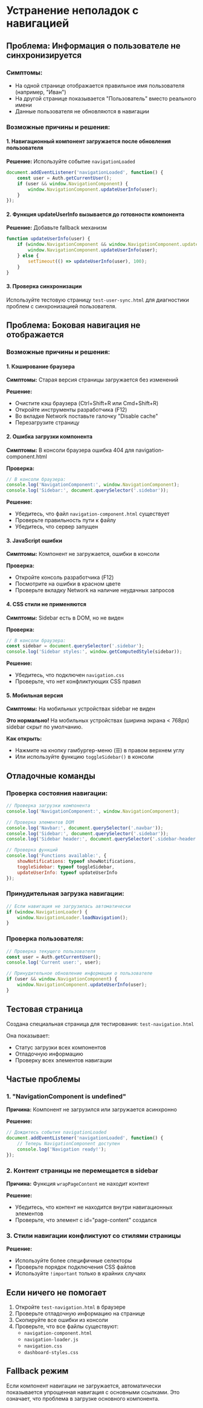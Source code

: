 # Устранение неполадок с навигацией

## Проблема: Информация о пользователе не синхронизируется

### Симптомы:
- На одной странице отображается правильное имя пользователя (например, "Иван")
- На другой странице показывается "Пользователь" вместо реального имени
- Данные пользователя не обновляются в навигации

### Возможные причины и решения:

#### 1. Навигационный компонент загружается после обновления пользователя
**Решение:** Используйте событие `navigationLoaded`
```javascript
document.addEventListener('navigationLoaded', function() {
    const user = Auth.getCurrentUser();
    if (user && window.NavigationComponent) {
        window.NavigationComponent.updateUserInfo(user);
    }
});
```

#### 2. Функция updateUserInfo вызывается до готовности компонента
**Решение:** Добавьте fallback механизм
```javascript
function updateUserInfo(user) {
    if (window.NavigationComponent && window.NavigationComponent.updateUserInfo) {
        window.NavigationComponent.updateUserInfo(user);
    } else {
        setTimeout(() => updateUserInfo(user), 100);
    }
}
```

#### 3. Проверка синхронизации
Используйте тестовую страницу `test-user-sync.html` для диагностики проблем с синхронизацией пользователя.

## Проблема: Боковая навигация не отображается

### Возможные причины и решения:

#### 1. Кэширование браузера
**Симптомы:** Старая версия страницы загружается без изменений

**Решение:**
- Очистите кэш браузера (Ctrl+Shift+R или Cmd+Shift+R)
- Откройте инструменты разработчика (F12)
- Во вкладке Network поставьте галочку "Disable cache"
- Перезагрузите страницу

#### 2. Ошибка загрузки компонента
**Симптомы:** В консоли браузера ошибка 404 для navigation-component.html

**Проверка:**
```javascript
// В консоли браузера:
console.log('NavigationComponent:', window.NavigationComponent);
console.log('Sidebar:', document.querySelector('.sidebar'));
```

**Решение:**
- Убедитесь, что файл `navigation-component.html` существует
- Проверьте правильность пути к файлу
- Убедитесь, что сервер запущен

#### 3. JavaScript ошибки
**Симптомы:** Компонент не загружается, ошибки в консоли

**Проверка:**
- Откройте консоль разработчика (F12)
- Посмотрите на ошибки в красном цвете
- Проверьте вкладку Network на наличие неудачных запросов

#### 4. CSS стили не применяются
**Симптомы:** Sidebar есть в DOM, но не виден

**Проверка:**
```javascript
// В консоли браузера:
const sidebar = document.querySelector('.sidebar');
console.log('Sidebar styles:', window.getComputedStyle(sidebar));
```

**Решение:**
- Убедитесь, что подключен `navigation.css`
- Проверьте, что нет конфликтующих CSS правил

#### 5. Мобильная версия
**Симптомы:** На мобильных устройствах sidebar не виден

**Это нормально!** На мобильных устройствах (ширина экрана < 768px) sidebar скрыт по умолчанию.

**Как открыть:**
- Нажмите на кнопку гамбургер-меню (☰) в правом верхнем углу
- Или используйте функцию `toggleSidebar()` в консоли

## Отладочные команды

### Проверка состояния навигации:
```javascript
// Проверка загрузки компонента
console.log('NavigationComponent:', window.NavigationComponent);

// Проверка элементов DOM
console.log('Navbar:', document.querySelector('.navbar'));
console.log('Sidebar:', document.querySelector('.sidebar'));
console.log('Sidebar header:', document.querySelector('.sidebar-header'));

// Проверка функций
console.log('Functions available:', {
    showNotifications: typeof showNotifications,
    toggleSidebar: typeof toggleSidebar,
    updateUserInfo: typeof updateUserInfo
});
```

### Принудительная загрузка навигации:
```javascript
// Если навигация не загрузилась автоматически
if (window.NavigationLoader) {
    window.NavigationLoader.loadNavigation();
}
```

### Проверка пользователя:
```javascript
// Проверка текущего пользователя
const user = Auth.getCurrentUser();
console.log('Current user:', user);

// Принудительное обновление информации о пользователе
if (user && window.NavigationComponent) {
    window.NavigationComponent.updateUserInfo(user);
}
```

## Тестовая страница

Создана специальная страница для тестирования: `test-navigation.html`

Она показывает:
- Статус загрузки всех компонентов
- Отладочную информацию
- Проверку всех элементов навигации

## Частые проблемы

### 1. "NavigationComponent is undefined"
**Причина:** Компонент не загрузился или загружается асинхронно

**Решение:**
```javascript
// Дождитесь события navigationLoaded
document.addEventListener('navigationLoaded', function() {
    // Теперь NavigationComponent доступен
    console.log('Navigation ready!');
});
```

### 2. Контент страницы не перемещается в sidebar
**Причина:** Функция `wrapPageContent` не находит контент

**Решение:**
- Убедитесь, что контент не находится внутри навигационных элементов
- Проверьте, что элемент с id="page-content" создался

### 3. Стили навигации конфликтуют со стилями страницы
**Решение:**
- Используйте более специфичные селекторы
- Проверьте порядок подключения CSS файлов
- Используйте `!important` только в крайних случаях

## Если ничего не помогает

1. Откройте `test-navigation.html` в браузере
2. Проверьте отладочную информацию на странице
3. Скопируйте все ошибки из консоли
4. Проверьте, что все файлы существуют:
   - `navigation-component.html`
   - `navigation-loader.js`
   - `navigation.css`
   - `dashboard-styles.css`

## Fallback режим

Если компонент навигации не загружается, автоматически показывается упрощенная навигация с основными ссылками. Это означает, что проблема в загрузке основного компонента.